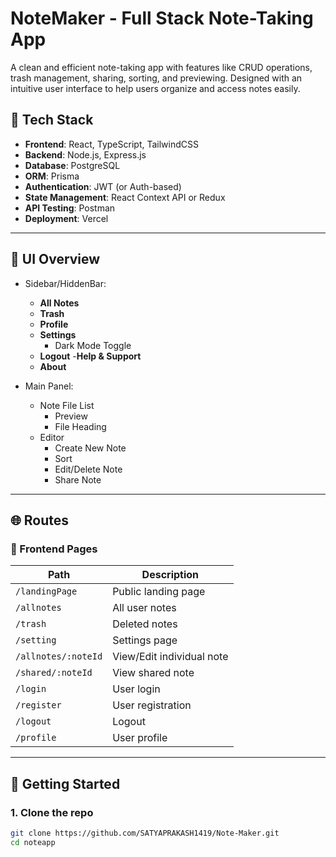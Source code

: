 #  NoteMaker - Full Stack Note-Taking App

A clean and efficient note-taking app with features like CRUD operations, trash management, sharing, sorting, and previewing. Designed with an intuitive user interface to help users organize and access notes easily.

## 🔧 Tech Stack

- **Frontend**: React, TypeScript, TailwindCSS 
- **Backend**: Node.js, Express.js
- **Database**: PostgreSQL
- **ORM**: Prisma
- **Authentication**: JWT (or Auth-based)
- **State Management**: React Context API or Redux 
- **API Testing**: Postman
- **Deployment**: Vercel 

---

## 📸 UI Overview

- Sidebar/HiddenBar:
  - **All Notes**
  - **Trash**
  - **Profile**
  - **Settings**
    - Dark Mode Toggle
  - **Logout**
  -**Help & Support**
  - **About**

- Main Panel:
  - Note File List
    - Preview
    - File Heading
  - Editor
    - Create New Note
    - Sort
    - Edit/Delete Note
    - Share Note

---

## 🌐 Routes

### 📄 Frontend Pages

| Path                         | Description               |
|-----------------------------|---------------------------|
| `/landingPage`              | Public landing page       |
| `/allnotes`                 | All user notes            |
| `/trash`                    | Deleted notes             |
| `/setting`                  | Settings page             |
| `/allnotes/:noteId`         | View/Edit individual note |
| `/shared/:noteId`           | View shared note          |
| `/login`                    | User login                |
| `/register`                 | User registration         |
| `/logout`                   | Logout                    |
| `/profile`                  | User profile              |

---

## 🚀 Getting Started

### 1. Clone the repo

```bash
git clone https://github.com/SATYAPRAKASH1419/Note-Maker.git
cd noteapp
